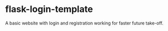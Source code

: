 # flask-login-template
A basic website with login and registration working for faster future take-off.
